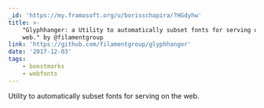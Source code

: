 ```yaml
---
_id: 'https://my.framasoft.org/u/borisschapira/?HGdyhw'
title: >-
    "Glyphhanger: a Utility to automatically subset fonts for serving on the
    web." by @filamentgroup
link: 'https://github.com/filamentgroup/glyphhanger'
date: '2017-12-03'
tags:
    - boostmarks
    - webfonts
---
```


<div class="markdown"><p>Utility to automatically subset fonts for serving on the web.
</p></div>
